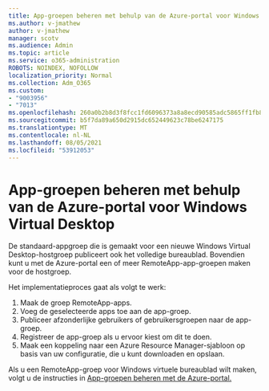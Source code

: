 ```yaml
---
title: App-groepen beheren met behulp van de Azure-portal voor Windows Virtual Desktop
ms.author: v-jmathew
author: v-jmathew
manager: scotv
ms.audience: Admin
ms.topic: article
ms.service: o365-administration
ROBOTS: NOINDEX, NOFOLLOW
localization_priority: Normal
ms.collection: Adm_O365
ms.custom:
- "9003956"
- "7013"
ms.openlocfilehash: 260a0b2b8d3f8fcc1fd6096373a8a8ecd90585adc5865ff1fb832870cb62102e
ms.sourcegitcommit: b5f7da89a650d2915dc652449623c78be6247175
ms.translationtype: MT
ms.contentlocale: nl-NL
ms.lasthandoff: 08/05/2021
ms.locfileid: "53912053"
---
```

# <a name="manage-app-groups-by-using-the-azure-portal-for-windows-virtual-desktop"></a>App-groepen beheren met behulp van de Azure-portal voor Windows Virtual Desktop

De standaard-appgroep die is gemaakt voor een nieuwe Windows Virtual Desktop-hostgroep publiceert ook het volledige bureaublad. Bovendien kunt u met de Azure-portal een of meer RemoteApp-app-groepen maken voor de hostgroep.

Het implementatieproces gaat als volgt te werk:

1. Maak de groep RemoteApp-apps.
2. Voeg de geselecteerde apps toe aan de app-groep.
3. Publiceer afzonderlijke gebruikers of gebruikersgroepen naar de app-groep.
4. Registreer de app-groep als u ervoor kiest om dit te doen.
5. Maak een koppeling naar een Azure Resource Manager-sjabloon op basis van uw configuratie, die u kunt downloaden en opslaan.

Als u een RemoteApp-groep voor Windows virtuele bureaublad wilt maken, volgt u de instructies in [App-groepen beheren met de Azure-portal.](https://go.microsoft.com/fwlink/?linkid=2129550)
